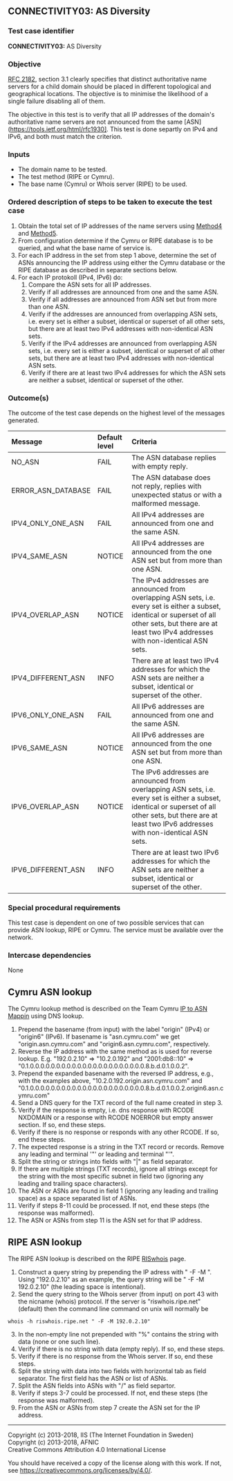 ## CONNECTIVITY03: AS Diversity

### Test case identifier

**CONNECTIVITY03:** AS Diversity

### Objective

[RFC 2182](https://tools.ietf.org/html/rfc2182), section 3.1
clearly specifies that distinct authoritative name servers for a child
domain should be placed in different topological and geographical locations.
The objective is to minimise the likelihood of a single failure disabling
all of them. 

The objective in this test is to verify that all IP addresses of the domain's
authoritative name servers are not announced from the same 
[ASN](https://tools.ietf.org/html/rfc1930]. This test is done separtly on IPv4 
and IPv6, and both must match the criterion.

### Inputs

* The domain name to be tested.
* The test method (RIPE or Cymru).
* The base name (Cymru) or Whois server (RIPE) to be used.

### Ordered description of steps to be taken to execute the test case

1. Obtain the total set of IP addresses of the name servers using 
   [Method4](../Methods.md) and [Method5](../Methods.md).
2. From configuration determine if the Cymru or RIPE database is to be queried,
   and what the base name of service is.
3. For each IP address in the set from step 1 above, determine the set of ASNs
   announcing the IP address using either the Cymru database or the RIPE
   database as described in separate sections below. 
4. For each IP protokoll (IPv4, IPv6) do:
   1. Compare the ASN sets for all IP addresses.
   2. Verify if all addresses are announced from one and the same ASN.
   3. Verify if all addresses are announced from ASN set but from more than one ASN.
   4. Verify if the addresses are announced from overlapping ASN sets, i.e. every set is either a subset, identical or superset of all other sets, but there are at least two IPv4 addresses with non-identical ASN sets.
   5. Verify if the IPv4 addresses are announced from overlapping ASN sets, i.e. every set is either a subset, identical or superset of all other sets, but there are at least two IPv4 addresses with non-identical ASN sets.
   6. Verify if there are at least two IPv4 addresses for which the ASN sets are neither a subset, identical or superset of the other.


### Outcome(s)

The outcome of the test case depends on the highest level of the messages
generated.

Message            |Default level|Criteria
:------------------|:------------|:-----------------------------------------------------------------
NO_ASN             |FAIL         |The ASN database replies with empty reply.
ERROR_ASN_DATABASE |FAIL         |The ASN database does not reply, replies with unexpected status or with a malformed message.
IPV4_ONLY_ONE_ASN  |FAIL         |All IPv4 addresses are announced from one and the same ASN.
IPV4_SAME_ASN      |NOTICE       |All IPv4 addresses are announced from the one ASN set but from more than one ASN.
IPV4_OVERLAP_ASN   |NOTICE       |The IPv4 addresses are announced from overlapping ASN sets, i.e. every set is either a subset, identical or superset of all other sets, but there are at least two IPv4 addresses with non-identical ASN sets.
IPV4_DIFFERENT_ASN |INFO         |There are at least two IPv4 addresses for which the ASN sets are neither a subset, identical or superset of the other.
IPV6_ONLY_ONE_ASN  |FAIL         |All IPv6 addresses are announced from one and the same ASN.
IPV6_SAME_ASN      |NOTICE       |All IPv6 addresses are announced from the one ASN set but from more than one ASN.
IPV6_OVERLAP_ASN   |NOTICE       |The IPv6 addresses are announced from overlapping ASN sets, i.e. every set is either a subset, identical or superset of all other sets, but there are at least two IPv6 addresses with non-identical ASN sets.
IPV6_DIFFERENT_ASN |INFO         |There are at least two IPv6 addresses for which the ASN sets are neither a subset, identical or superset of the other.


### Special procedural requirements

This test case is dependent on one of two possible services that can provide
ASN lookup, RIPE or Cymru. The service must be available over the network.

### Intercase dependencies

None

## Cymru ASN lookup

The Cymru lookup method is described on the Team Cymru 
[IP to ASN Mappin](https://team-cymru.org/IP-ASN-mapping.html#dns)
using DNS lookup.

1. Prepend the basename (from input) with the label "origin" (IPv4) or 
   "origin6" (IPv6). If basename is "asn.cymru.com" we get 
   "origin.asn.cymru.com" and "origin6.asn.cymru.com", respectively.
2. Reverse the IP address with the same method as is used for
   reverse lookup. E.g. "192.0.2.10" => "10.2.0.192" and "2001:db8::10"
   => "0.1.0.0.0.0.0.0.0.0.0.0.0.0.0.0.0.0.0.0.0.0.0.0.8.b.d.0.1.0.0.2".
3. Prepend the expanded basename with the reversed IP address, e.g., with
   the examples above, "10.2.0.192.origin.asn.cymru.com" and
   "0.1.0.0.0.0.0.0.0.0.0.0.0.0.0.0.0.0.0.0.0.0.0.0.8.b.d.0.1.0.0.2.origin6.asn.cymru.com"
4. Send a DNS query for the TXT record of the full name created in step 3.
5. Verify if the response is empty, i.e. dns response with RCODE NXDOMAIN
   or a response with RCODE NOERROR but empty answer section. If so, end
   these steps.
6. Verify if there is no response or responds with any other RCODE. If so,
   end these steps.
8. The expected response is a string in the TXT record or records. Remove 
   any leading and terminal '"' or leading and terminal "'".
9. Split the string or strings into fields with "|" as field separator.
10. If there are multiple strings (TXT records), ignore all strings
    except for the string with the most specific subnet in field two 
    (ignoring any leading and trailing space characters).
11. The ASN or ASNs are found in field 1 (ignoring any leading and 
    trailing space) as a space separated list of ASNs.
12. Verify if steps 8-11 could be processed. If not, end these steps 
    (the response was malformed).
13. The ASN or ASNs from step 11 is the ASN set for that IP address.
    
 

## RIPE ASN lookup

The RIPE ASN lookup is described on the RIPE 
[RISwhois](http://www.ripe.net/ris/riswhois.html) page.

1. Construct a query string by prepending the IP adress with
   " -F -M ". Using "192.0.2.10" as an example, the query string will
   be " -F -M 192.0.2.10" (the leading space is intentional).
2. Send the query string to the Whois server (from input) on port
   43 with the nicname (whois) protocol. If the server is 
   "riswhois.ripe.net" (default) then the command line command on
   unix will normally be

```
whois -h riswhois.ripe.net " -F -M 192.0.2.10"
```

3. In the non-empty line not prepended with "%" contains the string
   with data (none or one such line).
4. Verify if there is no string with data (empty reply). If so, 
   end these steps.
5. Verify if there is no response from the Whois server. If so,
   end these steps.
6. Split the string with data into two fields with horizontal tab
   as field separator. The first field has the ASN or list of ASNs.
7. Split the ASN fields into ASNs with "/" as field separtor.
8. Verify if steps 3-7 could be processed. If not, end these steps 
   (the response was malformed).
9. From the ASN or ASNs from step 7 create the ASN set for the IP
   address.

-------

Copyright (c) 2013-2018, IIS (The Internet Foundation in Sweden)  
Copyright (c) 2013-2018, AFNIC  
Creative Commons Attribution 4.0 International License

You should have received a copy of the license along with this
work.  If not, see <https://creativecommons.org/licenses/by/4.0/>.
